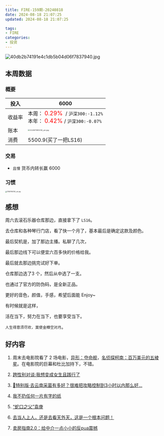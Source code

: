 ```yaml
---
title: FIRE-159期-20240818
date: 2024-08-18 21:07:25
updated: 2024-08-18 21:07:25

tags:
- FIRE
categories:
- 投资
---
```

![40db2b74191e4c1db5b04d06f7837940.jpg](https://s2.loli.net/2024/08/18/Hm82nfZX4h6g7CR.jpg)

## 本周数据

### 概要

| 投入   | 6000                                                     |
| ------ | ------------------------------------------------------------ |
| 收益率 | 本周：<font color="red" size=4> 0.29% </font> / `沪深300:-1.12%`    <br />本年：<font color="red" size=4> 0.42% </font>/ `沪深300:-0.07%` |
| 账本   | <img src="https://s2.loli.net/2024/08/18/RazUXoYQuhWnxvt.jpg" alt="211697983156_.pic.jpg" style="zoom:33%;" /> |
| 消费   | 5500.9(买了一把LS16)                                            |

### 交易

* `且慢` 货币内转长赢  6000

### 习惯

<img src="https://s2.loli.net/2024/08/18/O1tGzreBI9gn7dE.jpg" alt="211697983156_.pic.jpg" style="zoom:30%;" />

## 感想

周六去滚石乐器仓库那边，直接拿下了 `LS16`。

去仓库和各种琴行门店，看了快一个月了，基本最后是确定这款及颜色。

最后契机是，加了那边主播。私聊了几次，

最后那边线下可以便宜六百多快的价格给我。

最后就去那边挑完试好下单。

仓库那边选了3 个，然后从中选了一支。

也通过了官方的防伪码，是全新正品。

更好的音色，颜值，手感，希望后面能 Enjoy~

有时候就是这样，

活在当下，努力在当下，也要享受当下。

`人生得意须尽欢，莫使金樽空对月`。


## 好内容

1. 周末去电影院看了 2 场电影，[异形：夺命舰](https://movie.douban.com/subject/35792500/)，[名侦探柯南：百万美元的五棱星](https://movie.douban.com/subject/36363001/)。在电影院的巨幕和杜比加持下，不错。

2. [跨性别对谈:我想变成女生且践行了](https://www.xiaoyuzhoufm.com/episode/66b44fc732ea61e9b11872aa)

3. [🍄特别版·去云南采菌有多好？很难把攻略控制到3小时以内那么好...](https://www.xiaoyuzhoufm.com/episode/66b9f4f7db5e6d6bf9bb5d5b)

4. [我不扔任何一片有字的纸](https://www.xiaoyuzhoufm.com/episode/66b8ad2ddb5e6d6bf97bbcec)

5. [“蛇口之父”袁庚](https://www.xiaoyuzhoufm.com/episode/66bc195b33591c27beed67cc)

6. [去当人上人，还是去看天外天，这是一个根本问题！](https://www.xiaoyuzhoufm.com/episode/66bc736ddb5e6d6bf93dff9f)

7. [卖房指南2.0：给中介一点小小的反pua震撼](https://www.xiaoyuzhoufm.com/episode/66ba3d01db5e6d6bf9cc37bb)